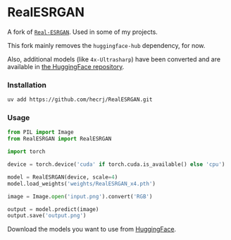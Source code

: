 # RealESRGAN

A fork of [`Real-ESRGAN`](https://github.com/ai-forever/Real-ESRGAN). Used in some of my projects.

This fork mainly removes the `huggingface-hub` dependency, for now.

Also, additional models (like `4x-Ultrasharp`) have been converted and are available in [the HuggingFace repository](https://huggingface.co/hecrj/RealESRGAN/tree/main).

### Installation

```bash
uv add https://github.com/hecrj/RealESRGAN.git
```

### Usage

```python
from PIL import Image
from RealESRGAN import RealESRGAN

import torch

device = torch.device('cuda' if torch.cuda.is_available() else 'cpu')

model = RealESRGAN(device, scale=4)
model.load_weights('weights/RealESRGAN_x4.pth')

image = Image.open('input.png').convert('RGB')

output = model.predict(image)
output.save('output.png')
```

Download the models you want to use from [HuggingFace](https://huggingface.co/hecrj/RealESRGAN/tree/main).

